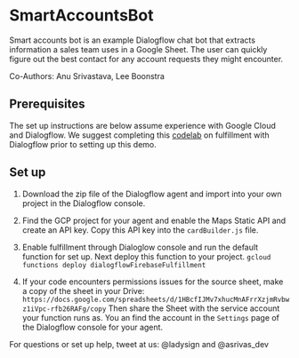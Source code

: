 # SmartAccountsBot
Smart accounts bot is an example Dialogflow chat bot that extracts information
a sales team uses in a Google Sheet. The user can quickly figure out the best
contact for any account requests they might encounter.

Co-Authors: Anu Srivastava, Lee Boonstra

## Prerequisites 

The set up instructions are below assume experience with Google Cloud and Dialogflow.
We suggest completing this [codelab][codelab] on fulfillment with Dialogflow prior to
setting up this demo.

[codelab]: https://codelabs.developers.google.com/codelabs/dialogflow-assistant-tvguide/index.html?index=..%2F..index#3

## Set up

1. Download the zip file of the Dialogflow agent and import into your own project
in the Dialogflow console.

1. Find the GCP project for your agent and enable the Maps Static API and create
an API key. Copy this API key into the `cardBuilder.js` file. 

1. Enable fulfillment through Dialoglow console and run the default function for set up.
Next deploy this function to your project. 
`gcloud functions deploy dialogflowFirebaseFulfillment`

1. If your code encounters permissions issues for the source sheet, make a copy of
the sheet in your Drive:
`https://docs.google.com/spreadsheets/d/1HBcfIJMv7xhucMnAFrrXzjmRvbwz1iVpc-rfb26RAFg/copy`
Then share the Sheet with the service account your function runs as. You an find the
account in the `Settings` page of the Dialogflow console for your agent.

For questions or set up help, tweet at us: @ladysign and @asrivas_dev
